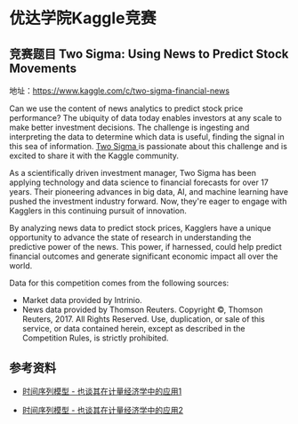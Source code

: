 # 优达学院Kaggle竞赛

## 竞赛题目 Two Sigma: Using News to Predict Stock Movements

地址：https://www.kaggle.com/c/two-sigma-financial-news

Can we use the content of news analytics to predict stock price performance? The ubiquity of data today enables investors at any scale to make better investment decisions. The challenge is ingesting and interpreting the data to determine which data is useful, finding the signal in this sea of information. [Two Sigma ](http://www.twosigma.com/)is passionate about this challenge and is excited to share it with the Kaggle community.

As a scientifically driven investment manager, Two Sigma has been applying technology and data science to financial forecasts for over 17 years. Their pioneering advances in big data, AI, and machine learning have pushed the investment industry forward. Now, they're eager to engage with Kagglers in this continuing pursuit of innovation.

By analyzing news data to predict stock prices, Kagglers have a unique opportunity to advance the state of research in understanding the predictive power of the news. This power, if harnessed, could help predict financial outcomes and generate significant economic impact all over the world.

Data for this competition comes from the following sources:

- Market data provided by Intrinio.
- News data provided by Thomson Reuters. Copyright ©, Thomson Reuters, 2017. All Rights Reserved. Use, duplication, or sale of this service, or data contained herein, except as described in the Competition Rules, is strictly prohibited.

## 参考资料

- [时间序列模型 - 也谈其在计量经济学中的应用1](https://zhuanlan.zhihu.com/p/46347425)



- [时间序列模型 - 也谈其在计量经济学中的应用2](https://zhuanlan.zhihu.com/p/48165114)


